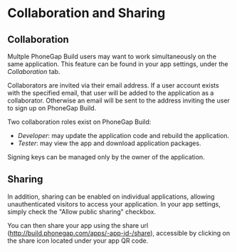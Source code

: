 # Collaboration and Sharing

## Collaboration

Multple PhoneGap Build users may want to work simultaneously on the same application. This feature can be found in your app settings, under the *Collaboration* tab. 

Collaborators are invited via their email address. If a user account exists with the specified email, that user will be added to the application as a collaborator. Otherwise an email will be sent to the address inviting the user to sign up on PhoneGap Build.

Two collaboration roles exist on PhoneGap Build:
- *Developer*: may update the application code and rebuild the application.
- *Tester*: may view the app and download application packages.

Signing keys can be managed only by the owner of the application.

## Sharing

In addition, sharing can be enabled on individual applications, allowing unauthenticated visitors to access your application. In your app settings, simply check the "Allow public sharing" checkbox.

You can then share your app using the share url (http://build.phonegap.com/apps/-app-id-/share), accessible by clicking on the share icon located under your app QR code.